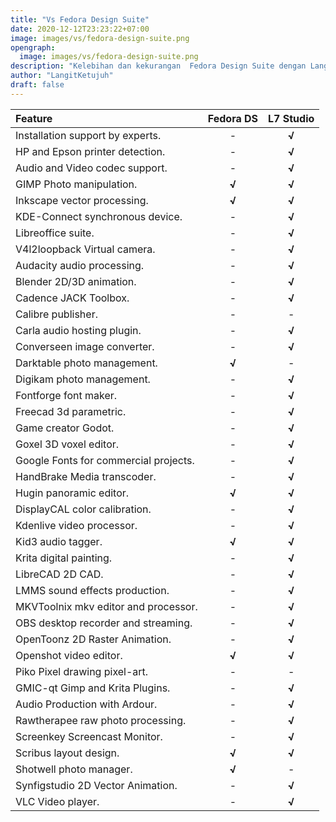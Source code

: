 ```yaml
---
title: "Vs Fedora Design Suite"
date: 2020-12-12T23:23:22+07:00
image: images/vs/fedora-design-suite.png
opengraph:
  image: images/vs/fedora-design-suite.png
description: "Kelebihan dan kekurangan  Fedora Design Suite dengan LangitKetujuh Studio."
author: "LangitKetujuh"
draft: false
---
```


| Feature                             | Fedora DS | L7 Studio |
| :----------------------------------------- | :---: | :----: |
| Installation support by experts.           |   -   | **√**  |
| HP and Epson printer detection.            |   -   | **√**  |
| Audio and Video codec support.             |   -   | **√**  |
| GIMP Photo manipulation.                   | **√** | **√**  |
| Inkscape vector processing.                | **√** | **√**  |
| KDE-Connect synchronous device.            |   -   | **√**  |
| Libreoffice suite.                         |   -   | **√**  |
| V4l2loopback Virtual camera.               |   -   | **√**  |
| Audacity audio processing.                 |   -   | **√**  |
| Blender 2D/3D animation.                   |   -   | **√**  |
| Cadence JACK Toolbox.                      |   -   | **√**  |
| Calibre publisher.                         |   -   |   -    |
| Carla audio hosting plugin.                |   -   | **√**  |
| Converseen image converter.                |   -   | **√**  |
| Darktable photo management.                | **√** |   -    |
| Digikam photo management.                  |   -   | **√**  |
| Fontforge font maker.                      |   -   | **√**  |
| Freecad 3d parametric.                     |   -   | **√**  |
| Game creator Godot.                        |   -   | **√**  |
| Goxel 3D voxel editor.                     |   -   | **√**  |
| Google Fonts for commercial projects.      |   -   | **√**  |
| HandBrake Media transcoder.                |   -   | **√**  |
| Hugin panoramic editor.                    | **√** | **√**  |
| DisplayCAL color calibration.              |   -   | **√**  |
| Kdenlive video processor.                  |   -   | **√**  |
| Kid3 audio tagger.                         | **√** | **√**  |
| Krita digital painting.                    |   -   | **√**  |
| LibreCAD 2D CAD.                           |   -   | **√**  |
| LMMS sound effects production.             |   -   | **√**  |
| MKVToolnix mkv editor and processor.       |   -   | **√**  |
| OBS desktop recorder and streaming.        |   -   | **√**  |
| OpenToonz 2D Raster Animation.             |   -   | **√**  |
| Openshot video editor.                     | **√** | **√**  |
| Piko Pixel drawing pixel-art.              |   -   |   -    |
| GMIC-qt Gimp and Krita Plugins.            |   -   | **√**  |
| Audio Production with Ardour.              |   -   | **√**  |
| Rawtherapee raw photo processing.          |   -   | **√**  |
| Screenkey Screencast Monitor.              |   -   | **√**  |
| Scribus layout design.                     | **√** | **√**  |
| Shotwell photo manager.                    | **√** |   -    |
| Synfigstudio 2D Vector Animation.          |   -   | **√**  |
| VLC Video player.                          |   -   | **√**  |

